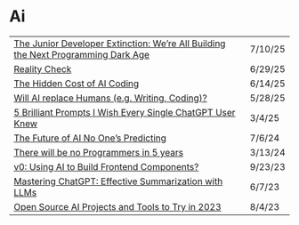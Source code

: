 # Ai

|                                                                                                                                                                                                            |         |
| ---------------------------------------------------------------------------------------------------------------------------------------------------------------------------------------------------------- | ------- |
| [The Junior Developer Extinction: We’re All Building the Next Programming Dark Age](https://generativeai.pub/the-junior-developer-extinction-were-all-building-the-next-programming-dark-age-f66711c09f25) | 7/10/25 |
| [Reality Check](https://app.daily.dev/posts/reality-check-xfajcnv2v)                                                                                                                                       | 6/29/25 |
| [The Hidden Cost of AI Coding](https://app.daily.dev/posts/the-hidden-cost-of-ai-coding-c9up02yd3)                                                                                                         | 6/14/25 |
| [Will AI replace Humans (e.g. Writing, Coding)?](https://www.ssp.sh/brain/will-ai-replace-humans/?ref=dailydev)                                                                                            | 5/28/25 |
| [5 Brilliant Prompts I Wish Every Single ChatGPT User Knew](https://app.daily.dev/posts/5-brilliant-prompts-i-wish-every-single-chatgpt-user-knew-omwowi1oe)                                               | 3/4/25  |
| [The Future of AI No One’s Predicting](https://medium.datadriveninvestor.com/the-future-of-ai-no-ones-predicting-fae4a52f720f)                                                                             | 7/6/24  |
| [There will be no Programmers in 5 years](https://dev.to/sufian/there-will-be-no-programmers-in-5-years-2o61)                                                                                              | 3/13/24 |
| [v0: Using AI to Build Frontend Components?](https://v0.dev/)                                                                                                                                              | 9/23/23 |
| [Mastering ChatGPT: Effective Summarization with LLMs](https://towardsdatascience.com/chatgpt-summarization-llms-chatgpt3-chatgpt4-artificial-intelligence-16cf0e3625ce)                                   | 6/7/23  |
| [Open Source AI Projects and Tools to Try in 2023](https://www.freecodecamp.org/news/open-source-ai/)                                                                                                      | 8/4/23  |
